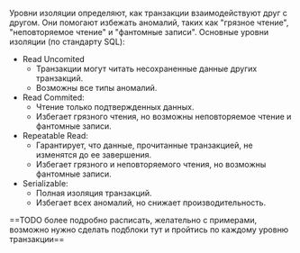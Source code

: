 Уровни изоляции определяют, как транзакции взаимодействуют друг с другом. Они помогают избежать аномалий, таких как "грязное чтение", "неповторяемое чтение" и "фантомные записи".
Основные уровни изоляции (по стандарту SQL):
- Read Uncomited
	- Транзакции могут читать несохраненные данные других транзакций.
	- Возможны все типы аномалий.
- Read Commited:
	- Чтение только подтвержденных данных.
	- Избегает грязного чтения, но возможны неповторяемое чтение и фантомные записи.
- Repeatable Read:
	- Гарантирует, что данные, прочитанные транзакцией, не изменятся до ее завершения.
	- Избегает грязного и неповторяемого чтения, но возможны фантомные записи.
- Serializable:
	- Полная изоляция транзакций.
	- Избегает всех аномалий, но снижает производительность.

==TODO более подробно расписать, желательно с примерами, возможно нужно сделать подблоки тут и пройтись по каждому уровню транзакции==